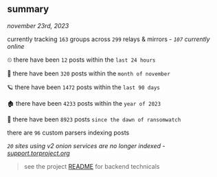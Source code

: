 
## summary
_november 23rd, 2023_

currently tracking `163` groups across `299` relays & mirrors - _`107` currently online_

⏲ there have been `12` posts within the `last 24 hours`

🦈 there have been `320` posts within the `month of november`

🪐 there have been `1472` posts within the `last 90 days`

🏚 there have been `4233` posts within the `year of 2023`

🦕 there have been `8923` posts `since the dawn of ransomwatch`

there are `96` custom parsers indexing posts

_`20` sites using v2 onion services are no longer indexed - [support.torproject.org](https://support.torproject.org/onionservices/v2-deprecation/)_

> see the project [README](https://github.com/joshhighet/ransomwatch#ransomwatch--) for backend technicals
